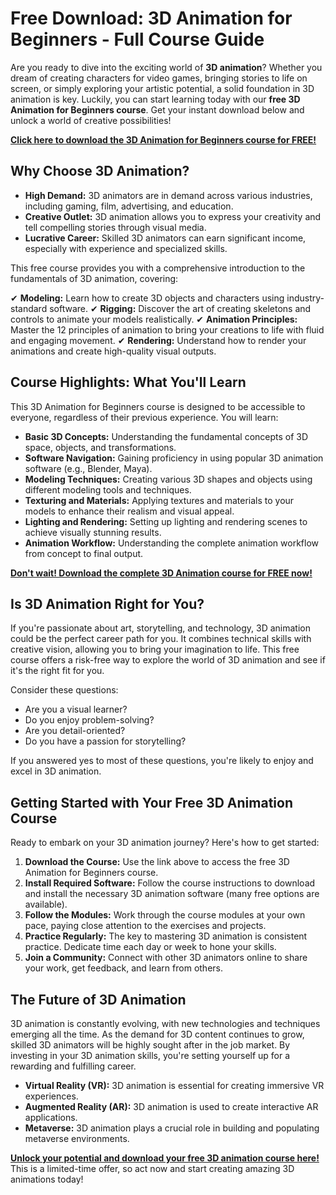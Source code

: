 # Free Download: 3D Animation for Beginners - Full Course Guide

Are you ready to dive into the exciting world of **3D animation**? Whether you dream of creating characters for video games, bringing stories to life on screen, or simply exploring your artistic potential, a solid foundation in 3D animation is key. Luckily, you can start learning today with our **free 3D Animation for Beginners course**. Get your instant download below and unlock a world of creative possibilities!

[**Click here to download the 3D Animation for Beginners course for FREE!**](https://udemywork.com/3d-animation-for-beginners)

## Why Choose 3D Animation?

*   **High Demand:** 3D animators are in demand across various industries, including gaming, film, advertising, and education.
*   **Creative Outlet:** 3D animation allows you to express your creativity and tell compelling stories through visual media.
*   **Lucrative Career:** Skilled 3D animators can earn significant income, especially with experience and specialized skills.

This free course provides you with a comprehensive introduction to the fundamentals of 3D animation, covering:

✔ **Modeling:** Learn how to create 3D objects and characters using industry-standard software.
✔ **Rigging:** Discover the art of creating skeletons and controls to animate your models realistically.
✔ **Animation Principles:** Master the 12 principles of animation to bring your creations to life with fluid and engaging movement.
✔ **Rendering:** Understand how to render your animations and create high-quality visual outputs.

## Course Highlights: What You'll Learn

This 3D Animation for Beginners course is designed to be accessible to everyone, regardless of their previous experience. You will learn:

*   **Basic 3D Concepts:** Understanding the fundamental concepts of 3D space, objects, and transformations.
*   **Software Navigation:** Gaining proficiency in using popular 3D animation software (e.g., Blender, Maya).
*   **Modeling Techniques:** Creating various 3D shapes and objects using different modeling tools and techniques.
*   **Texturing and Materials:** Applying textures and materials to your models to enhance their realism and visual appeal.
*   **Lighting and Rendering:** Setting up lighting and rendering scenes to achieve visually stunning results.
*   **Animation Workflow:** Understanding the complete animation workflow from concept to final output.

[**Don't wait! Download the complete 3D Animation course for FREE now!**](https://udemywork.com/3d-animation-for-beginners)

## Is 3D Animation Right for You?

If you're passionate about art, storytelling, and technology, 3D animation could be the perfect career path for you. It combines technical skills with creative vision, allowing you to bring your imagination to life. This free course offers a risk-free way to explore the world of 3D animation and see if it's the right fit for you.

Consider these questions:

*   Are you a visual learner?
*   Do you enjoy problem-solving?
*   Are you detail-oriented?
*   Do you have a passion for storytelling?

If you answered yes to most of these questions, you're likely to enjoy and excel in 3D animation.

## Getting Started with Your Free 3D Animation Course

Ready to embark on your 3D animation journey? Here's how to get started:

1.  **Download the Course:** Use the link above to access the free 3D Animation for Beginners course.
2.  **Install Required Software:** Follow the course instructions to download and install the necessary 3D animation software (many free options are available).
3.  **Follow the Modules:** Work through the course modules at your own pace, paying close attention to the exercises and projects.
4.  **Practice Regularly:** The key to mastering 3D animation is consistent practice. Dedicate time each day or week to hone your skills.
5.  **Join a Community:** Connect with other 3D animators online to share your work, get feedback, and learn from others.

## The Future of 3D Animation

3D animation is constantly evolving, with new technologies and techniques emerging all the time. As the demand for 3D content continues to grow, skilled 3D animators will be highly sought after in the job market. By investing in your 3D animation skills, you're setting yourself up for a rewarding and fulfilling career.

*   **Virtual Reality (VR):** 3D animation is essential for creating immersive VR experiences.
*   **Augmented Reality (AR):** 3D animation is used to create interactive AR applications.
*   **Metaverse:** 3D animation plays a crucial role in building and populating metaverse environments.

[**Unlock your potential and download your free 3D animation course here!**](https://udemywork.com/3d-animation-for-beginners) This is a limited-time offer, so act now and start creating amazing 3D animations today!
